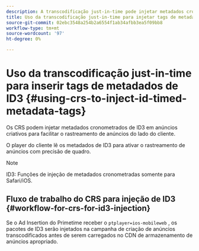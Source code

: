 ```yaml
---
description: A transcodificação just-in-time pode injetar metadados cronometrados da ID3 em anúncios criativos para facilitar o rastreamento de anúncios do lado do cliente.
title: Uso da transcodificação just-in-time para injetar tags de metadados de ID3
source-git-commit: 02ebc3548a254b2a6554f1ab34afbb3ea5f09bb8
workflow-type: tm+mt
source-wordcount: '97'
ht-degree: 0%

---
```


# Uso da transcodificação just-in-time para inserir tags de metadados de ID3 {#using-crs-to-inject-id-timed-metadata-tags}

Os CRS podem injetar metadados cronometrados de ID3 em anúncios criativos para facilitar o rastreamento de anúncios do lado do cliente.

O player do cliente lê os metadados de ID3 para ativar o rastreamento de anúncios com precisão de quadro.

>[!NOTE]
>
>ID3: Funções de injeção de metadados cronometradas somente para Safari/iOS.

## Fluxo de trabalho do CRS para injeção de ID3 {#workflow-for-crs-for-id3-injection}

Se o Ad Insertion do Primetime receber o `ptplayer=ios-mobileweb` , os pacotes de ID3 serão injetados na campanha de criação de anúncios transcodificados antes de serem carregados no CDN de armazenamento de anúncios apropriado.
